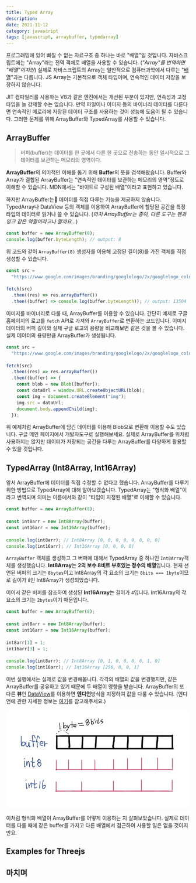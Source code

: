 ```yaml
---
title: Typed Array
description:
date: 2021-11-12
category: javascript
tags: [javascript, arraybuffer, typedarray]
---
```


프로그래밍에 있어 빠질 수 없는 자료구조 중 하나는 바로 "배열"일 것입니다. 자바스크립트에는 "Array"라는 전역 객체로 배열을 사용할 수 있습니다. (_"Array"를 번역하면 "배열"이지만_) 실제로 자바스크립트의 Array는 일반적으로 컴퓨터과학에서 다루는 "[배열](https://ko.wikipedia.org/wiki/배열)"과는 다릅니다. JS Array는 기본적으로 객체 타입이며, 연속적인 데이터 저장을 보장하지 않습니다.

JIT 컴파일러를 사용하는 V8과 같은 엔진에서는 개선된 부분이 있지만, 연속성과 고정 타입을 늘 강제할 수는 없습니다. 만약 파일이나 이미지 등의 바이너리 데이터를 다룬다면 연속적인 메로리에 저장된 데이터 구조를 사용하는 것이 성능에 도움이 될 수 있습니다. 그러한 문제를 위해 ArrayBuffer와 TypedArray를 사용할 수 있습니다.

## ArrayBuffer

> 버퍼(buffer)는 데이터를 한 곳에서 다른 한 곳으로 전송하는 동안 일시적으로 그 데이터를 보관하는 메모리의 영역이다.

**ArrayBuffer**의 의미적인 이해를 돕기 위해 **Buffer**의 뜻을 검색해봤습니다. Buffer와 Array가 결합된 ArrayBuffer는 "연속적인 데이터를 보관하는 메모리의 영역"정도로 이해할 수 있습니다. MDN에서는 "바이트로 구성된 배열"이라고 표현하고 있습니다.

하지만 ArrayBuffer는 데이터를 직접 다루는 기능을 제공하지 않습니다. TypedArray나 DataView 등의 객체를 이용하여 ArrayBuffer에 할당된 공간을 특정 타입의 데이터로 읽거나 쓸 수 있습니다. (_마치 ArrayBuffer는 종이, 다른 도구는 펜과 잉크 같은 역할이라고나 할까요..._)

```js
const buffer = new ArrayBuffer(8);
console.log(buffer.byteLength); // output: 8
```

위 코드와 같이 `ArrayBuffer(8)` 생성자를 이용해 고정된 길이(8)를 가진 객체를 직접 생성할 수 있습니다.

```js
const src =
  "https://www.google.com/images/branding/googlelogo/2x/googlelogo_color_272x92dp.png";

fetch(src)
  .then((res) => res.arrayBuffer())
  .then((buffer) => console.log(buffer.byteLength)); // output: 13504
```

이미지를 바이너리로 다룰 때, ArrayBuffer를 이용할 수 있습니다. 간단히 예제로 구글 홈페이지의 로고를 `fetch` API로 가져와 `ArrayBuffer`로 변환하는 코드입니다. 이미지 데이터의 버퍼 길이와 실제 구글 로고의 용량을 비교해보면 같은 것을 볼 수 있습니다. 실제 데이터의 용량만큼 ArrayBuffer가 생성됩니다.

```js
const src =
  "https://www.google.com/images/branding/googlelogo/2x/googlelogo_color_272x92dp.png";

fetch(src)
  .then((res) => res.arrayBuffer())
  .then((buffer) => {
    const blob = new Blob([buffer]);
    const dataUrl = window.URL.createObjectURL(blob);
    const img = document.createElement("img");
    img.src = dataUrl;
    document.body.appendChild(img);
  });
```

위 예제처럼 ArrayBuffer에 담긴 데이터를 이용해 Blob으로 변환해 이용할 수도 있습니다. 구글 메인 페이지에서 개발자도구로 실행해보세요. 실제로 ArrayBuffer를 위처럼 사용하지는 않지만 데이터가 저장되는 공간을 다루는 ArrayBuffer를 다양하게 활용할 수 있을 것입니다.

## TypedArray (Int8Array, Int16Array)

앞서 ArrayBuffer에 데이터를 직접 수정할 수 없다고 했습니다. ArrayBuffer를 다루기 위한 방법으로 TypedArray에 대해 알아보겠습니다. TypedArray는 "형식화 배열"이라고 번역되며 의미는 이름에서와 같이 "타입이 지정된 배열"로 이해할 수 있습니다.

```js
const buffer = new ArrayBuffer(8);

const int8arr = new Int8Array(buffer);
const int16arr = new Int16Array(buffer);

console.log(int8arr); // Int8Array [0, 0, 0, 0, 0, 0, 0, 0]
console.log(int16arr); // Int16Array [0, 0, 0, 0]
```

`ArrayBuffer` 객체를 생성하고 그 버퍼에 대해서 TypedArray 중 하나인 `Int8Array`객체를 생성했습니다. **Int8Array**는 **2의 보수 8비트 부호있는 정수의 배열**입니다. 현재 선언된 버퍼의 크기는 `8bytes`이고 Int8Array의 각 요소의 크기는 `8bits === 1byte`이므로 길이가 `8`인 Int8Array가 생성되었습니다.

이어서 같은 버퍼를 참조하여 생성된 **Int16Array**는 길이가 `4`입니다. Int16Array의 각 요소의 크기는 `2bytes`이기 때문입니다.

```js
const buffer = new ArrayBuffer(8);

const int8arr = new Int8Array(buffer);
const int16arr = new Int16Array(buffer);

int8arr[1] = 1;
int16arr[3] = 1;

console.log(int8arr); // Int8Array [0, 1, 0, 0, 0, 0, 1, 0]
console.log(int16arr); // Int16Array [256, 0, 0, 1]
```

이번 실행에서는 실제로 값을 변경해봅니다. 각각의 배열의 값을 변경했지만, 같은 ArrayBuffer를 공유하고 있기 때문에 두 배열이 영향을 받습니다. ArrayBuffer의 또 다른 **뷰**인 [DataView](https://developer.mozilla.org/ko/docs/Web/JavaScript/Reference/Global_Objects/DataView)를 이용하면 **엔디언**방식을 지정하여 값을 다룰 수 있습니다. (엔디언에 관한 자세한 정보는 [여기](https://developer.mozilla.org/ko/docs/Glossary/Endianness)를 참고해주세요.)

![buffer and typedarray](./img/buffer-and-typedarray.jpeg)

이처럼 형식화 배열이 ArrayBuffer를 어떻게 이용하는 지 살펴보았습니다. 실제로 데이터를 다룰 때에 같은 buffer를 가지고 다른 배열에서 접근하여 사용할 일은 없을 것이지만요.

## Examples for Threejs

## 마치며
